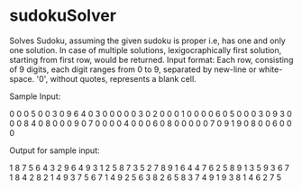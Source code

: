 # sudokuSolver
Solves Sudoku, assuming the given sudoku is proper i.e, has one and only one solution. In case of multiple solutions, lexigocraphically first solution, starting from first row, would be returned.
Input format: Each row, consisting of 9 digits, each digit ranges from 0 to 9, separated by new-line or white-space. '0', without quotes, represents a blank cell.

Sample Input: 

0 0 0 5 0 0 3 0 9
6 4 0 3 0 0 0 0 0
3 0 2 0 0 0 1 0 0
0 0 6 0 5 0 0 0 3
0 9 3 0 0 0 8 4 0
8 0 0 0 9 0 7 0 0
0 0 4 0 0 0 6 0 8
0 0 0 0 0 7 0 9 1
9 0 8 0 0 6 0 0 0

Output for sample input:

1 8 7 5 6 4 3 2 9 
6 4 9 3 1 2 5 8 7 
3 5 2 7 8 9 1 6 4 
4 7 6 2 5 8 9 1 3 
5 9 3 6 7 1 8 4 2 
8 2 1 4 9 3 7 5 6 
7 1 4 9 2 5 6 3 8 
2 6 5 8 3 7 4 9 1 
9 3 8 1 4 6 2 7 5 
